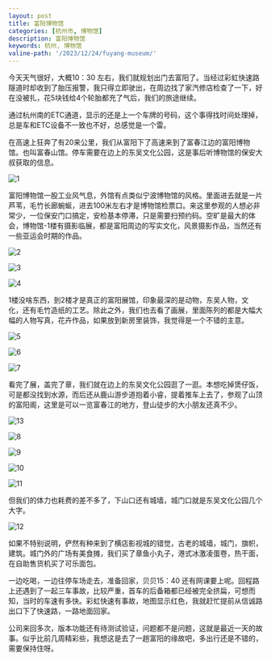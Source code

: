 ```yaml
---
layout: post
title: 富阳博物馆
categories: [杭州市, 博物馆]
description: 富阳博物馆
keywords: 杭州, 博物馆
valine-path: '/2023/12/24/fuyang-museum/'
---
```


今天天气很好，大概10：30 左右，我们就规划出门去富阳了。当经过彩虹快速路隧道时却收到了胎压报警，我只得立即驶出，在周边找了家汽修店检查了一下，好在没被扎，花5块钱给4个轮胎都充了气后，我们的旅途继续。

通过杭州南的ETC通道，显示的还是上一个车牌的号码，这个事得找时间处理掉，总是车和ETC设备不一致也不好，总感觉是一个雷。

在高速上狂奔了有20来公里，我们从富阳下了高速来到了富春江边的富阳博物馆。也叫富春山馆。停车需要在边上的东吴文化公园，这是事后听博物馆的保安大叔获取的信息。

![1](http://img.qingtian16265.com/20231224001.jpeg)


富阳博物馆一股工业风气息，外馆有点类似宁波博物馆的风格。里面进去就是一片芦苇，毛竹长廊蜿蜒，进去100米左右才是博物馆检票口。来这里参观的人想必非常少，一位保安门口搞定，安检基本停滞，只是需要扫预约码。空旷是最大的体会，博物馆-1楼有摄影临展，都是富阳周边的写实文化，风景摄影作品，当然还有一些亚运会时期的作品。

![2](http://img.qingtian16265.com/20231224002.jpeg)

![3](http://img.qingtian16265.com/20231224003.jpeg)

![4](http://img.qingtian16265.com/20231224004.jpeg)


1楼没啥东西，到2楼才是真正的富阳展馆，印象最深的是动物，东吴人物，文化，还有毛竹造纸的工艺。除此之外，我们也去看了画展，里面陈列的都是大幅大幅的人物写真，花卉作品，如果放到新房里装饰，我觉得是一个不错的主意。

![5](http://img.qingtian16265.com/20231224005.jpeg)

![6](http://img.qingtian16265.com/20231224006.jpeg)

![7](http://img.qingtian16265.com/20231224007.jpeg)

看完了展，盖完了章，我们就在边上的东吴文化公园逛了一逛。本想吃掉煲仔饭，可是都没找到水源，而后还从鹿山游步道抱着小睿，提着推车上去了，参观了山顶的富阳阁，这里是可以一览富春江的地方，登山徒步的大小朋友还真不少。

![13](http://img.qingtian16265.com/20231224013.jpeg)

![8](http://img.qingtian16265.com/20231224008.jpeg)

![9](http://img.qingtian16265.com/20231224009.jpeg)

![10](http://img.qingtian16265.com/20231224010.jpeg)

![11](http://img.qingtian16265.com/20231224011.jpeg)

但我们的体力也耗费的差不多了，下山口还有城墙，城门口就是东吴文化公园几个大字。

![12](http://img.qingtian16265.com/20231224012.jpeg)

如果不特别说明，俨然有种来到了横店影视城的错觉，古老的城墙，城门，旗帜，建筑。城门外的广场有美食摊，我们买了章鱼小丸子，港式冰激凌蛋卷，热干面，在自助售货机买了可乐面包。

一边吃喝，一边往停车场走去，准备回家，贝贝15：40 还有网课要上呢。回程路上还遇到了一起三车事故，比较严重，首车的后备箱都已经被完全挤扁，可想而知，当时的车速有多快。彩虹快速有事故，地图显示红色，我就赶忙提前从信诚路出口下了快速路，一路地面回家。

公司来回多次，版本功能还有待测试验证，问题都不是问题，这就是最近一天的故事。似乎比前几周精彩些，我想这是去了一趟富阳的缘故吧，多出行还是不错的，需要保持住呀。


